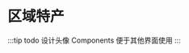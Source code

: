 # 区域特产

:::tip todo
设计头像 Components 便于其他界面使用
:::

<RscsUnique />

<script setup>
import RscsUnique from "../.vitepress/components/genshin/RscsUnique.vue";
</script>
